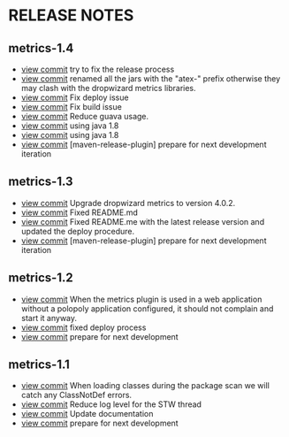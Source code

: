 RELEASE NOTES
=============

## metrics-1.4

- [view commit](https://github.com/atex-community-plugins/metrics/commit/84243d63c61cd35b69411eb18b2404126ac282b0) try to fix the release process
- [view commit](https://github.com/atex-community-plugins/metrics/commit/cdba2e0a54c59deff213a7eae9fbe17a18f8e5e7) renamed all the jars with the "atex-" prefix otherwise they may clash with the dropwizard metrics libraries.
- [view commit](https://github.com/atex-community-plugins/metrics/commit/25e92f044839747a78d162228877764370278660) Fix deploy issue
- [view commit](https://github.com/atex-community-plugins/metrics/commit/762e1dbe54642de9f1eb92a50fb3a6855e871e9b) Fix build issue
- [view commit](https://github.com/atex-community-plugins/metrics/commit/3932e86d6c6e84e1632a58af335c3555b67a8634) Reduce guava usage.
- [view commit](https://github.com/atex-community-plugins/metrics/commit/65e4f26399bcb747697bab0410668424331b9992) using java 1.8
- [view commit](https://github.com/atex-community-plugins/metrics/commit/53f547a0cfa88efe92c7b5c4938005703c14841a) using java 1.8
- [view commit](https://github.com/atex-community-plugins/metrics/commit/63002a57c61a103acdff17ae41f9e497b5e07ec8) [maven-release-plugin] prepare for next development iteration

## metrics-1.3

- [view commit](https://github.com/atex-community-plugins/metrics/commit/02356873fa01fed97fd9990a68ec6f264b33d009) Upgrade dropwizard metrics to version 4.0.2.
- [view commit](https://github.com/atex-community-plugins/metrics/commit/8beda7760abbd50a6823a196221ec0dcea4d9f62) Fixed README.md
- [view commit](https://github.com/atex-community-plugins/metrics/commit/a0f2d41f14f4710512b01cecc7dbad737f84e5a6) Fixed README.me with the latest release version and updated the deploy procedure.
- [view commit](https://github.com/atex-community-plugins/metrics/commit/640bfef0c0758a6ab80aca0a0375b7ad8ec37215) [maven-release-plugin] prepare for next development iteration

## metrics-1.2

- [view commit](https://github.com/atex-community-plugins/metrics/commit/16644f68b57276aded068775802f3ed45f89e03f) When the metrics plugin is used in a web application without a polopoly application configured, it should not complain and start it anyway.
- [view commit](https://github.com/atex-community-plugins/metrics/commit/a54c270f6ed3859ede4a822ef8b7c6a54f7b4232) fixed deploy process
- [view commit](https://github.com/atex-community-plugins/metrics/commit/eb0beb614375a7e9105e1d7d7eab3726d3e0344b) prepare for next development

## metrics-1.1

- [view commit](https://github.com/atex-community-plugins/metrics/commit/4aa0bf48269239f796c76be88c91d2a918806b7a) When loading classes during the package scan we will catch any ClassNotDef errors.
- [view commit](https://github.com/atex-community-plugins/metrics/commit/fd3c7b0f186476ce7ceb5a74d7f54b7aa44430fd) Reduce log level for the STW thread
- [view commit](https://github.com/atex-community-plugins/metrics/commit/90f79093d00b3d09354fe5d297ba41c326bed290) Update documentation
- [view commit](https://github.com/atex-community-plugins/metrics/commit/fd49a194171ff05495432e6cd8a8451d5e58b14e) prepare for next development